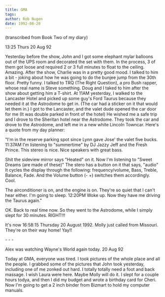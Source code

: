```yaml
---
title: GMA
tags: 
author: Rob Nugen
date: 1992-08-20
---
```


<p class=note>(transcribed from Book Two of my diary)

<p class=date>13:25 Thurs 20 Aug 92

<p>Yesterday before the show, John and I got some elephant mylar
balloons out of the UPS room and decorated the set with them.  In the
process, 3 of them got loose and required 2 or 3 full minutes to float
to the ceiling.  Amazing.  After the show, Charlie was in a pretty
good mood.  I talked to him a bit - joking about how he was going to
do the bunjee jump from the 30th floor.  Pretty funny.  I talked to
TRQ (The Right Question), a pro Bush rapper, whose real name is Steve
something.  Doug and I taked to him after the show about getting him a
T-shirt.  At 11AM yesterday, I walked to the Lancaster Hotel and
picked up some guy's Ford Taurus because they needed it at the
Astrodome to get in.  (The car had a sticker on it that would let them
in.) I got to the Lancaster, and the valet dude opened the car door
for me (It was double parked in front of the hotel) He wished me a
safe trip and I drove to the Sheritan hotel near the Astrodome.  They
took the car and drove to the Astrodome, and left me in a new white
Lincoln Towncar.  Here's a quote from my day planner:

<p>"I'm in the reserve parking spot since Lynn gave Jose' the valet
five bucks.  11:37AM I'm listening to "summertime" by DJ Jazzy Jeff
and the Fresh Prince.  This stereo is nice.  Nice speakers with great
bass.

<p>Shit the sideview mirror says "Heated" on it.  Now I'm listening to
"Sweet Dreams (are made of these)"  The stero has a button on it that
says, "audio" It cycles the display through the following:
frequency/volume, Bass, Treble, Balance, Fade.  And the Volume button
(-  +) switches them accordingly.  Cool.

<p>The airconditioner is on, and the engine is on.  They're so quiet
that I can't hear either.  I'm going to sleep.  12:20PM Woke up.  Now
they have me driving the Taurus again."

<p>OK.  Back to real time now.  So they went to the Astrodome, while I
simply slept for 30 minutes. RIGHT!!!

<p>It's now 16:58:15 Thursday 20 August 1992.  Molly just called from
Missouri.  They're on their way home!  Yay!!

<p>- - -

<p>Alex was watching Wayne's World again today. 20 Aug 92

<p>Today at GMA, everyone was tired.  I took pictures of the whole
place and all the people.  I grabbed some of the pictures that John
took yesterday, including one of me zonked out hard.  I totally
totally need a foot and back massage.  I wish Laura were here.  Maybe
Molly will do it.  I slept for a couple hours todya, and then I did my
budget and wrote a birthday card for Cheri.  Now I'm going to get a 2
inch binder from Bizmart to hold my computer manuals.
